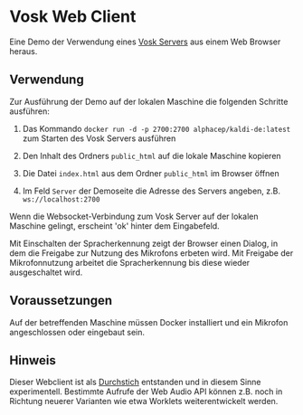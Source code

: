 # Vosk Web Client

Eine Demo der Verwendung eines [Vosk Servers](https://alphacephei.com/vosk/server) aus einem Web Browser heraus.



## Verwendung

Zur Ausführung der Demo auf der lokalen Maschine die folgenden Schritte ausführen:

1. Das Kommando `docker run -d -p 2700:2700 alphacep/kaldi-de:latest` zum Starten des Vosk Servers ausführen

2. Den Inhalt des Ordners `public_html` auf die lokale Maschine kopieren

3. Die Datei `index.html` aus dem Ordner `public_html` im Browser öffnen

4. Im Feld `Server` der Demoseite die Adresse des Servers angeben, z.B. `ws://localhost:2700`

Wenn die Websocket-Verbindung zum Vosk Server auf der lokalen Maschine gelingt, erscheint 'ok' hinter dem Eingabefeld.

Mit Einschalten der Spracherkennung zeigt der Browser einen Dialog, in dem die Freigabe zur Nutzung des Mikrofons erbeten wird. Mit Freigabe der Mikrofonnutzung arbeitet die Spracherkennung bis diese wieder ausgeschaltet wird.


## Voraussetzungen

Auf der betreffenden Maschine müssen Docker installiert und ein Mikrofon angeschlossen oder eingebaut sein. 

## Hinweis

Dieser Webclient ist als [Durchstich](https://de.wikipedia.org/wiki/Prototyping_(Softwareentwicklung)#Vertikales_Prototyping_(Durchstich)) entstanden und in diesem Sinne experimentell. Bestimmte Aufrufe der Web Audio API können z.B. noch in Richtung neuerer Varianten wie etwa Worklets weiterentwickelt werden.